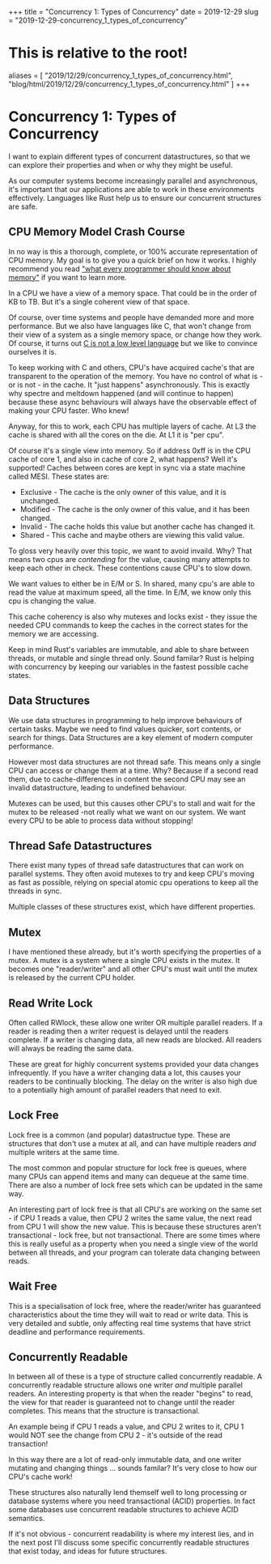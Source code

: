 +++
title = "Concurrency 1: Types of Concurrency"
date = 2019-12-29
slug = "2019-12-29-concurrency_1_types_of_concurrency"
# This is relative to the root!
aliases = [ "2019/12/29/concurrency_1_types_of_concurrency.html", "blog/html/2019/12/29/concurrency_1_types_of_concurrency.html" ]
+++
# Concurrency 1: Types of Concurrency

I want to explain different types of concurrent datastructures, so that
we can explore their properties and when or why they might be useful.

As our computer systems become increasingly parallel and asynchronous,
it\'s important that our applications are able to work in these
environments effectively. Languages like Rust help us to ensure our
concurrent structures are safe.

## CPU Memory Model Crash Course

In no way is this a thorough, complete, or 100% accurate representation
of CPU memory. My goal is to give you a quick brief on how it works. I
highly recommend you read [\"what every programmer should know about
memory\"](https://people.freebsd.org/~lstewart/articles/cpumemory.pdf)
if you want to learn more.

In a CPU we have a view of a memory space. That could be in the order of
KB to TB. But it\'s a single coherent view of that space.

Of course, over time systems and people have demanded more and more
performance. But we also have languages like C, that won\'t change from
their view of a system as a single memory space, or change how they
work. Of course, it turns out [C is not a low level
language](https://queue.acm.org/detail.cfm?id=3212479) but we like to
convince ourselves it is.

To keep working with C and others, CPU\'s have acquired cache\'s that
are transparent to the operation of the memory. You have no control of
what is - or is not - in the cache. It \"just happens\" asynchronously.
This is exactly why spectre and meltdown happened (and will continue to
happen) because these async behaviours will always have the observable
effect of making your CPU faster. Who knew!

Anyway, for this to work, each CPU has multiple layers of cache. At L3
the cache is shared with all the cores on the die. At L1 it is \"per
cpu\".

Of course it\'s a single view into memory. So if address 0xff is in the
CPU cache of core 1, and also in cache of core 2, what happens? Well
it\'s supported! Caches between cores are kept in sync via a state
machine called MESI. These states are:

-   Exclusive - The cache is the only owner of this value, and it is
    unchanged.
-   Modified - The cache is the only owner of this value, and it has
    been changed.
-   Invalid - The cache holds this value but another cache has changed
    it.
-   Shared - This cache and maybe others are viewing this valid value.

To gloss very heavily over this topic, we want to avoid invaild. Why?
That means two cpus are *contending* for the value, causing many
attempts to keep each other in check. These contentions cause CPU\'s to
slow down.

We want values to either be in E/M or S. In shared, many cpu\'s are able
to read the value at maximum speed, all the time. In E/M, we know only
this cpu is changing the value.

This cache coherency is also why mutexes and locks exist - they issue
the needed CPU commands to keep the caches in the correct states for the
memory we are accessing.

Keep in mind Rust\'s variables are immutable, and able to share between
threads, or mutable and single thread only. Sound familar? Rust is
helping with concurrency by keeping our variables in the fastest
possible cache states.

## Data Structures

We use data structures in programming to help improve behaviours of
certain tasks. Maybe we need to find values quicker, sort contents, or
search for things. Data Structures are a key element of modern computer
performance.

However most data structures are not thread safe. This means only a
single CPU can access or change them at a time. Why? Because if a second
read them, due to cache-differences in content the second CPU may see an
invalid datastructure, leading to undefined behaviour.

Mutexes can be used, but this causes other CPU\'s to stall and wait for
the mutex to be released -not really what we want on our system. We want
every CPU to be able to process data without stopping!

## Thread Safe Datastructures

There exist many types of thread safe datastructures that can work on
parallel systems. They often avoid mutexes to try and keep CPU\'s moving
as fast as possible, relying on special atomic cpu operations to keep
all the threads in sync.

Multiple classes of these structures exist, which have different
properties.

## Mutex

I have mentioned these already, but it\'s worth specifying the
properties of a mutex. A mutex is a system where a single CPU exists in
the mutex. It becomes one \"reader/writer\" and all other CPU\'s must
wait until the mutex is released by the current CPU holder.

## Read Write Lock

Often called RWlock, these allow one writer OR multiple parallel
readers. If a reader is reading then a writer request is delayed until
the readers complete. If a writer is changing data, all new reads are
blocked. All readers will always be reading the same data.

These are great for highly concurrent systems provided your data changes
infrequently. If you have a writer changing data a lot, this causes your
readers to be continually blocking. The delay on the writer is also high
due to a potentially high amount of parallel readers that need to exit.

## Lock Free

Lock free is a common (and popular) datastructue type. These are
structures that don\'t use a mutex at all, and can have multiple readers
*and* multiple writers at the same time.

The most common and popular structure for lock free is queues, where
many CPUs can append items and many can dequeue at the same time. There
are also a number of lock free sets which can be updated in the same
way.

An interesting part of lock free is that all CPU\'s are working on the
same set - if CPU 1 reads a value, then CPU 2 writes the same value, the
next read from CPU 1 will show the new value. This is because these
structures aren\'t transactional - lock free, but not transactional.
There are some times where this is really useful as a property when you
need a single view of the world between all threads, and your program
can tolerate data changing between reads.

## Wait Free

This is a specialisation of lock free, where the reader/writer has
guaranteed characteristics about the time they will wait to read or
write data. This is very detailed and subtle, only affecting real time
systems that have strict deadline and performance requirements.

## Concurrently Readable

In between all of these is a type of structure called concurrently
readable. A concurrently readable structure allows one writer *and*
multiple parallel readers. An interesting property is that when the
reader \"begins\" to read, the view for that reader is guaranteed not to
change until the reader completes. This means that the structure is
transactional.

An example being if CPU 1 reads a value, and CPU 2 writes to it, CPU 1
would NOT see the change from CPU 2 - it\'s outside of the read
transaction!

In this way there are a lot of read-only immutable data, and one writer
mutating and changing things \... sounds familar? It\'s very close to
how our CPU\'s cache work!

These structures also naturally lend themself well to long processing or
database systems where you need transactional (ACID) properties. In fact
some databases use concurrent readable structures to achieve ACID
semantics.

If it\'s not obvious - concurrent readability is where my interest lies,
and in the next post I\'ll discuss some specific concurrently readable
structures that exist today, and ideas for future structures.

